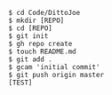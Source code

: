     $ cd Code/DittoJoe
    $ mkdir [REPO]
    $ cd [REPO]
    $ git init
    $ gh repo create
    $ touch README.md
    $ git add .
    $ gcam 'initial commit'
    $ git push origin master
    [TEST]
